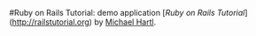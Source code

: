 #Ruby on Rails Tutorial: demo application
[*Ruby on Rails Tutorial*] (http://railstutorial.org)
by [Michael Hartl](http://michaelhartl.com/).
